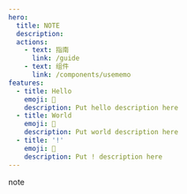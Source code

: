 ```yaml
---
hero:
  title: NOTE
  description:
  actions:
    - text: 指南
      link: /guide
    - text: 组件
      link: /components/usememo
features:
  - title: Hello
    emoji: 💎
    description: Put hello description here
  - title: World
    emoji: 🌈
    description: Put world description here
  - title: '!'
    emoji: 🚀
    description: Put ! description here
---
```


note
